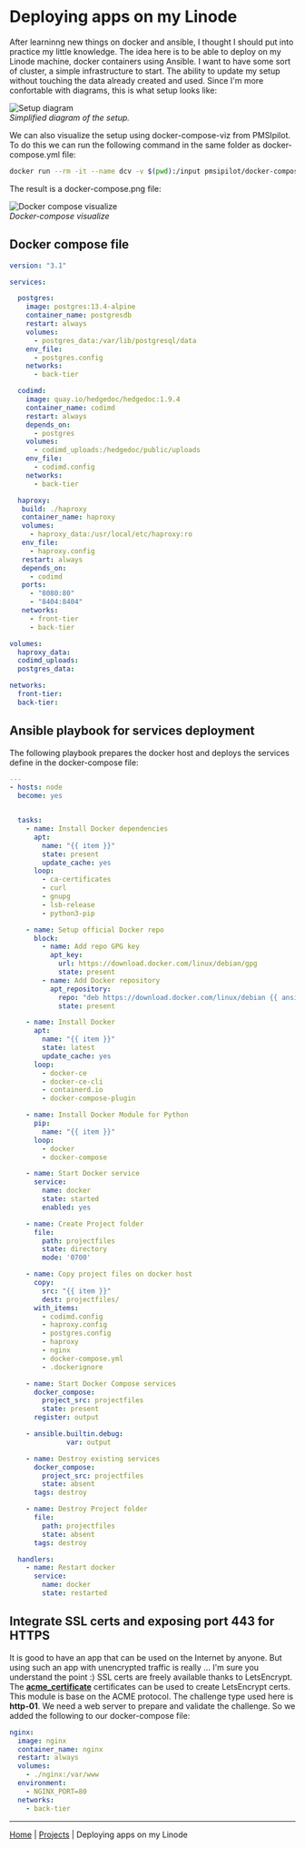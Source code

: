 # Deploying apps on my Linode

After learninng new things on docker and ansible, I thought I should put into practice my little knowledge.
The idea here is to be able to deploy on my Linode machine, docker containers using Ansible.
I want to have some sort of cluster, a simple infrastructure to start. The ability to update my setup without touching the data already created
and used. Since I'm more confortable with diagrams, this is what setup looks like:

![Setup diagram](ansible2docker_infra.png) <br>
*Simplified diagram of the setup.*

We can also visualize the setup using docker-compose-viz from PMSIpilot. To do this we can run the following command in the same folder as docker-compose.yml file:
```bash
docker run --rm -it --name dcv -v $(pwd):/input pmsipilot/docker-compose-viz render -m image docker-compose.yml
```

The result is a docker-compose.png file:

![Docker compose visualize](docker-compose.png)<br>
*Docker-compose visualize*


## Docker compose file

```yaml
version: "3.1"

services:

  postgres:
    image: postgres:13.4-alpine
    container_name: postgresdb
    restart: always
    volumes:
      - postgres_data:/var/lib/postgresql/data
    env_file:
      - postgres.config
    networks:
      - back-tier

  codimd:
    image: quay.io/hedgedoc/hedgedoc:1.9.4
    container_name: codimd
    restart: always
    depends_on:
      - postgres
    volumes:
      - codimd_uploads:/hedgedoc/public/uploads
    env_file:
      - codimd.config
    networks:
      - back-tier

  haproxy:
   build: ./haproxy
   container_name: haproxy
   volumes:
     - haproxy_data:/usr/local/etc/haproxy:ro
   env_file:
     - haproxy.config
   restart: always
   depends_on:
     - codimd
   ports:
     - "8080:80"
     - "8404:8404"
   networks:
     - front-tier
     - back-tier

volumes:
  haproxy_data:
  codimd_uploads:
  postgres_data:

networks:
  front-tier:
  back-tier:

```

## Ansible playbook for services deployment

The following playbook prepares the docker host and deploys the services define in the docker-compose file:

```yaml
---
- hosts: node
  become: yes


  tasks:
    - name: Install Docker dependencies
      apt:
        name: "{{ item }}"
        state: present
        update_cache: yes
      loop:
        - ca-certificates
        - curl
        - gnupg
        - lsb-release
        - python3-pip

    - name: Setup official Docker repo
      block:
        - name: Add repo GPG key
          apt_key:
            url: https://download.docker.com/linux/debian/gpg
            state: present
        - name: Add Docker repository
          apt_repository:
            repo: "deb https://download.docker.com/linux/debian {{ ansible_distribution_release }} stable"
            state: present

    - name: Install Docker
      apt:
        name: "{{ item }}"
        state: latest
        update_cache: yes
      loop:
        - docker-ce
        - docker-ce-cli
        - containerd.io
        - docker-compose-plugin

    - name: Install Docker Module for Python
      pip:
        name: "{{ item }}"
      loop:
        - docker
        - docker-compose

    - name: Start Docker service
      service:
        name: docker
        state: started
        enabled: yes

    - name: Create Project folder
      file:
        path: projectfiles
        state: directory
        mode: '0700'

    - name: Copy project files on docker host
      copy:
        src: "{{ item }}"
        dest: projectfiles/
      with_items:
        - codimd.config
        - haproxy.config
        - postgres.config
        - haproxy
        - nginx
        - docker-compose.yml
        - .dockerignore

    - name: Start Docker Compose services
      docker_compose:
        project_src: projectfiles
        state: present
      register: output

    - ansible.builtin.debug:
              var: output

    - name: Destroy existing services
      docker_compose:
        project_src: projectfiles
        state: absent
      tags: destroy

    - name: Destroy Project folder
      file:
        path: projectfiles
        state: absent
      tags: destroy

  handlers:
    - name: Restart docker
      service:
        name: docker
        state: restarted
```

## Integrate SSL certs and exposing port 443 for HTTPS

It is good to have an app that can be used on the Internet by anyone. But using such an app with unencrypted traffic is really ... I'm sure you understand the point :)
SSL certs are freely available thanks to LetsEncrypt. 
The **[acme_certificate](https://docs.ansible.com/ansible/latest/collections/community/crypto/acme_certificate_module.html)** certificates can be used to create LetsEncrypt certs.
This module is base on the ACME protocol. The challenge type used here is **http-01**. We need a web server to prepare and validate the challenge. So we added the following to our docker-compose file:

```yaml
nginx:
  image: nginx
  container_name: nginx
  restart: always
  volumes:
    - ./nginx:/var/www
  environment:
    - NGINX_PORT=80
  networks:
    - back-tier
```

***
[Home](https://jamesadjinwa.github.io/) | [Projects](index) | Deploying apps on my Linode
